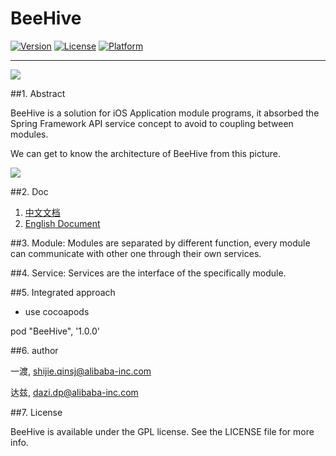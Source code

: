 # BeeHive

[![Version](https://img.shields.io/cocoapods/v/BeeHive.svg?style=flat)](http://cocoapods.org/pods/BeeHive)
[![License](https://img.shields.io/cocoapods/l/BeeHive.svg?style=flat)](http://cocoapods.org/pods/BeeHive)
[![Platform](https://img.shields.io/cocoapods/p/BeeHive.svg?style=flat)](http://cocoapods.org/pods/BeeHive)


---
![](http://gtms04.alicdn.com/tps/i4/TB1sc5IIFXXXXXOaXXXmZ78YFXX-1100-600.png_200x200.jpg)


##1. Abstract

BeeHive is a solution for iOS Application module programs, it absorbed the Spring Framework API service concept to avoid to coupling between modules.

We can get to know the architecture of BeeHive  from this picture.


![](https://img.alicdn.com/tps/TB1k5u6LpXXXXc2XpXXXXXXXXXX-1968-1462.png)

##2. Doc
 1. [中文文档](https://github.com/alibaba/BeeHive/wiki)
 2. [English Document](https://github.com/alibaba/BeeHive/wiki/English-Doc)

##3. Module:
Modules are separated by different function, every module can communicate with other one through their own services.

##4. Service:
Services are the interface of the specifically module.

##5. Integrated approach
* use cocoapods 

pod "BeeHive", '1.0.0'

##6. author

一渡, shijie.qinsj@alibaba-inc.com

达兹, dazi.dp@alibaba-inc.com

##7. License

BeeHive is available under the GPL license. See the LICENSE file for more info.


